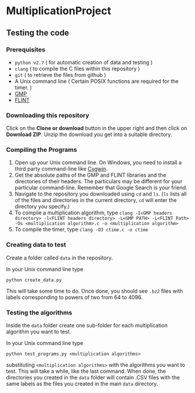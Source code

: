# MultiplicationProject
## Testing the code
### Prerequisites

* `python v2.7` ( for automatic creation of data and testing )
* `clang` ( to compile the C files within this repository )
* `git` ( to retrieve the files from github )
* A Unix command line ( Certain POSIX functions are required for the timer. )
* [GMP](https://gmplib.org)
* [FLINT](http://flintlib.org)

### Downloading this repository

Click on the **Clone or download** button in the upper right and
then click on **Download ZIP**.  Unzip the download you get into a
suitable directory.

### Compiling the Programs

1. Open up your Unix command line.  On Windows, you need to
	install a third party command-line like [Cygwin](http://cygwin.com).
2. Get the absolute paths of the GMP and FLINT libraries and the
	directories of their headers.  The particulars may be
	different for your particular command-line. Remember that
	Google Search is your friend.
3. Navigate to the repository you downloaded using `cd` and `ls`.
	(`ls` lists all of the files and directories in the current directory, `cd` will enter the directory you specify.)
4. To compile a multiplication algorithm, type
	`clang -I<GMP headers directory> -l<FLINT headers directory> -L<GMP PATH> -L<FLINT Path> -Os <multiplication algorithm>.c -o <multiplication algorithm>`
5. To compile the timer, type
	`clang -O3 ctime.c -o ctime`
	
### Creating data to test

Create a folder called `data` in the repository.

In your Unix command line type

	python create_data.py

This will take some time to do.  Once done, you should see `.bz2`
files with labels corresponding to powers of two from 64 to 4096.

### Testing the algorithms

Inside the `data` folder create one sub-folder for each
multiplication algorithm you want to test.

In your Unix command line type

	python test_programs.py <multiplication algorithms>

substituting `<multiplication algorithms>` with the algorithms you want to test.
This will take a while, like the last command.  When done, the
directories you created in the `data` folder will contain .CSV files
with the same labels as the files you created in the main `data` directory.
